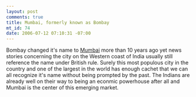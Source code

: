 ```yaml
--- 
layout: post
comments: true
title: Mumbai, formerly known as Bombay
mt_id: 74
date: 2006-07-12 07:10:31 -07:00
---
```

Bombay changed it's name to [Mumbai](http://en.wikipedia.org/wiki/Mumbai) more than 10 years ago yet news stories concerning the city on the Western coast of India usually still reference the name under British rule.  Surely this most populous city in the country and one of the largest in the world has enough cachet that we can all recognize it's name without being prompted by the past.  The Indians are already well on their way to being an econmic powerhouse after all and Mumbai is the center of this emerging market.
